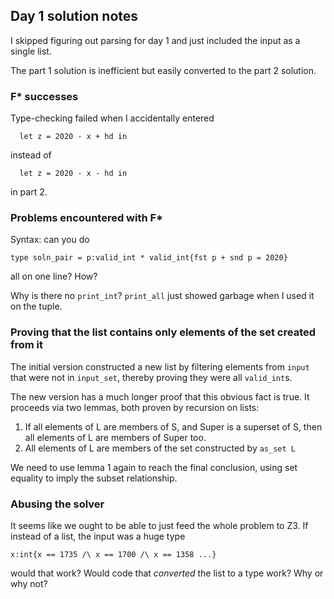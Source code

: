 ## Day 1 solution notes

I skipped figuring out parsing for day 1 and just included the input as
a single list.

The part 1 solution is inefficient but easily converted to the part 2 solution.

### F* successes

Type-checking failed when I accidentally entered 
```
  let z = 2020 - x + hd in
```
instead of
```
  let z = 2020 - x - hd in
```

in part 2.

### Problems encountered with F*

Syntax: can you do

```
type soln_pair = p:valid_int * valid_int{fst p + snd p = 2020}
```

all on one line?  How?

Why is there no `print_int`?  `print_all` just showed garbage when I used it
on the tuple.

### Proving that the list contains only elements of the set created from it

The initial version constructed a new list by filtering elements from
`input` that were not in `input_set`, thereby proving they were all
`valid_int`s.

The new version has a much longer proof that this obvious fact is true.  It
proceeds via two lemmas, both proven by recursion on lists:

1. If all elements of L are members of S, and Super is a superset of S, then
   all elements of L are members of Super too.
2. All elements of L are members of the set constructed by `as_set L`

We need to use lemma 1 again to reach the final conclusion, using set equality
to imply the subset relationship.

### Abusing the solver

It seems like we ought to be able to just feed the whole problem to Z3. If instead of a list, the input was a huge type

```
x:int{x == 1735 /\ x == 1700 /\ x == 1358 ...}
``` 

would that work?  Would code that _converted_ the list to a type work?
Why or why not?
